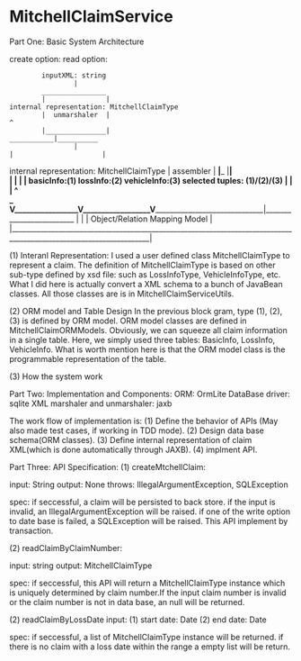 # MitchellClaimService

Part One: Basic System Architecture 

create option:                                                       read option:                           

            inputXML: string
                    |
            ________________
            |               |                                         internal representation: MitchellClaimType
            |  unmarshaler  |                                                               ^   
            |_______________|                                                    ___________|__________
                    |                                                           |                      |
internal representation: MitchellClaimType                                      |      assembler       |
  __________________|___________________                                        |______________________|        
  |                 |                  |                                                    |
basicInfo:(1)   lossInfo:(2)      vehicleInfo:(3)                               selected tuples: (1)/(2)/(3)
  |                 |                  |                                                    ^    
_ V_________________V__________________V____________________________________________________|_________________________
|                                                                                                                     |
|                                             Object/Relation Mapping Model                                           |
|_____________________________________________________________________________________________________________________|

(1) Interanl Representation:
I used a user defined class MitchellClaimType to represent a claim. The definition of MitchellClaimType is based on other sub-type defined by xsd file: such as LossInfoType, VehicleInfoType, etc. What I did here is actually convert a XML schema to a bunch of JavaBean classes. All those classes are is in MitchellClaimServiceUtils.

(2) ORM model and Table Design
In the previous block gram, type (1), (2), (3) is defined by ORM model. ORM model classes are defined in MitchellClaimORMModels. 
Obviously, we can squeeze all claim information in a single table. Here, we simply used three tables: BasicInfo, LossInfo, VehicleInfo. What is worth mention here is that the ORM model class is the programmable representation of the table.

(3) How the system work

Part Two: Implementation and Components:
ORM: OrmLite
DataBase driver: sqlite
XML marshaler and unmarshaler: jaxb

The work flow of implementation is: 
(1) Define the behavior of APIs (May also made test cases, if working in TDD mode).
(2) Design data base schema(ORM classes).
(3) Define internal representation of claim XML(which is done automatically through JAXB).
(4) implment API.

Part Three: API Specification:
(1) createMtchellClaim:

input: String
output: None
throws: IllegalArgumentException, SQLException

spec: if seccessful, a claim will be persisted to back store. if the input is invalid, an IllegalArgumentException will be raised. if one of the write option to date base is failed, a SQLException will be raised. This API implement by transaction. 

(2) readClaimByClaimNumber:

input: string 
output: MitchellClaimType

spec: if seccessful, this API will return a MitchellClaimType instance which is uniquely determined by claim number.If the input claim number is invalid or the claim number is not in data base, an null will be returned. 

(2) readClaimByLossDate
input: (1) start date: Date (2) end date: Date

spec: if seccessful, a list of MitchellClaimType instance will be returned. if there is no claim with a loss date within the range a empty list will be return. 



